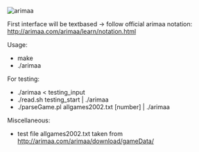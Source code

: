 ![arimaa](http://www.bioinf.uni-leipzig.de/~bsarah/arimaa_logo.png "")

First interface will be textbased -> follow official arimaa notation: http://arimaa.com/arimaa/learn/notation.html

Usage:
* make
* ./arimaa

For testing:
* ./arimaa < testing_input
* ./read.sh testing_start | ./arimaa
* ./parseGame.pl allgames2002.txt [number] | ./arimaa


Miscellaneous:
* test file allgames2002.txt taken from http://arimaa.com/arimaa/download/gameData/
